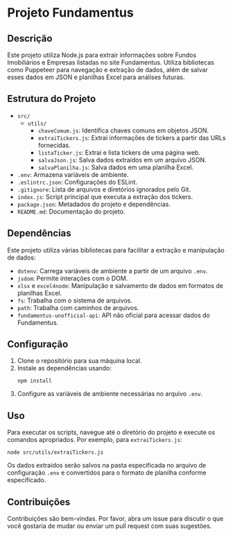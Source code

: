 
# Projeto Fundamentus

## Descrição

Este projeto utiliza Node.js para extrair informações sobre Fundos Imobiliários e Empresas listadas no site Fundamentus. Utiliza bibliotecas como Puppeteer para navegação e extração de dados, além de salvar esses dados em JSON e planilhas Excel para análises futuras.

## Estrutura do Projeto

- `src/`
  - `utils/`
    - `chaveComum.js`: Identifica chaves comuns em objetos JSON.
    - `extraiTickers.js`: Extrai informações de tickers a partir das URLs fornecidas.
    - `listaTicker.js`: Extrai e lista tickers de uma página web.
    - `salvaJson.js`: Salva dados extraídos em um arquivo JSON.
    - `salvaPlanilha.js`: Salva dados em uma planilha Excel.
- `.env`: Armazena variáveis de ambiente.
- `.eslintrc.json`: Configurações do ESLint.
- `.gitignore`: Lista de arquivos e diretórios ignorados pelo Git.
- `index.js`: Script principal que executa a extração dos tickers.
- `package.json`: Metadados do projeto e dependências.
- `README.md`: Documentação do projeto.

## Dependências

Este projeto utiliza várias bibliotecas para facilitar a extração e manipulação de dados:

- `dotenv`: Carrega variáveis de ambiente a partir de um arquivo `.env`.
- `jsdom`: Permite interações com o DOM.
- `xlsx` e `excel4node`: Manipulação e salvamento de dados em formatos de planilhas Excel.
- `fs`: Trabalha com o sistema de arquivos.
- `path`: Trabalha com caminhos de arquivos.
- `fundamentus-unofficial-api`: API não oficial para acessar dados do Fundamentus.

## Configuração

1. Clone o repositório para sua máquina local.
2. Instale as dependências usando:
   ```
   npm install
   ```
3. Configure as variáveis de ambiente necessárias no arquivo `.env`.

## Uso

Para executar os scripts, navegue até o diretório do projeto e execute os comandos apropriados. Por exemplo, para `extraiTickers.js`:
```
node src/utils/extraiTickers.js
```

Os dados extraídos serão salvos na pasta especificada no arquivo de configuração `.env` e convertidos para o formato de planilha conforme especificado.

## Contribuições

Contribuições são bem-vindas. Por favor, abra um issue para discutir o que você gostaria de mudar ou enviar um pull request com suas sugestões.

